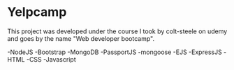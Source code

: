 # Yelpcamp
This project was developed under the course I took by colt-steele on udemy and goes by the name "Web developer bootcamp".


-NodeJS
-Bootstrap
-MongoDB
-PassportJS
-mongoose
-EJS
-ExpressJS
-HTML
-CSS
-Javascript
